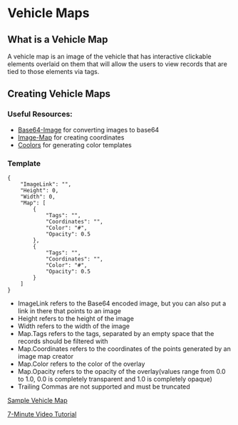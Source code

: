 # Vehicle Maps

## What is a Vehicle Map

A vehicle map is an image of the vehicle that has interactive clickable elements overlaid on them that will allow the users to view records that are tied to those elements via tags.

## Creating Vehicle Maps

### Useful Resources:

- [Base64-Image](https://www.base64-image.de/) for converting images to base64
- [Image-Map](https://www.image-map.net/) for creating coordinates
- [Coolors](https://coolors.co/) for generating color templates

### Template

```
{
	"ImageLink": "",
	"Height": 0,
	"Width": 0,
	"Map": [
		{
			"Tags": "",
			"Coordinates": "",
			"Color": "#",
			"Opacity": 0.5
		},
		{
			"Tags": "",
			"Coordinates": "",
			"Color": "#",
			"Opacity": 0.5
		}
	]
}
```

- ImageLink refers to the Base64 encoded image, but you can also put a link in there that points to an image
- Height refers to the height of the image
- Width refers to the width of the image
- Map.Tags refers to the tags, separated by an empty space that the records should be filtered with
- Map.Coordinates refers to the coordinates of the points generated by an image map creator
- Map.Color refers to the color of the overlay
- Map.Opacity refers to the opacity of the overlay(values range from 0.0 to 1.0, 0.0 is completely transparent and 1.0 is completely opaque)
- Trailing Commas are not supported and must be truncated

[Sample Vehicle Map](https://github.com/hargata/lubelog_scripts/blob/main/misc/sample_vehicle_map.json)

[7-Minute Video Tutorial](https://www.youtube.com/watch?v=IB-HniEtSyk)

